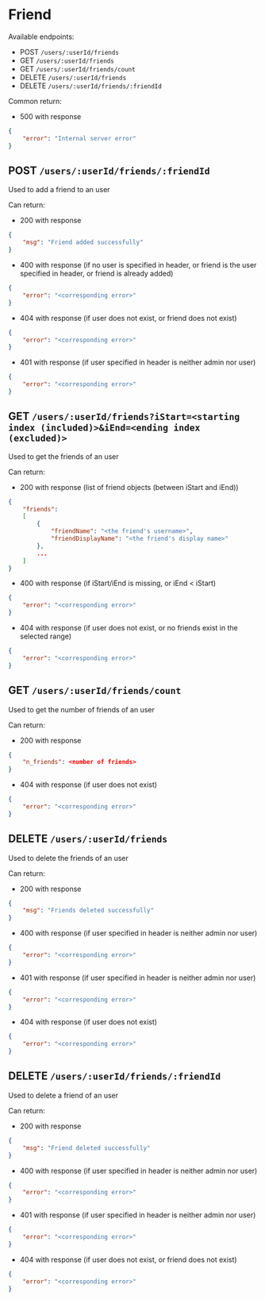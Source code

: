 # Friend

Available endpoints:
- POST `/users/:userId/friends`
- GET `/users/:userId/friends`
- GET `/users/:userId/friends/count`
- DELETE `/users/:userId/friends`
- DELETE `/users/:userId/friends/:friendId`

Common return:
- 500 with response 
```json
{
	"error": "Internal server error"
}
```

## POST `/users/:userId/friends/:friendId`

Used to add a friend to an user

Can return:
- 200 with response
```json
{
	"msg": "Friend added successfully"
}
```
- 400 with response (if no user is specified in header, or friend is the user specified in header, or friend is already added)
```json
{
	"error": "<corresponding error>"
}
```
- 404 with response (if user does not exist, or friend does not exist)
```json
{
	"error": "<corresponding error>"
}
```
- 401 with response (if user specified in header is neither admin nor user)
```json
{
	"error": "<corresponding error>"
}
```

## GET `/users/:userId/friends?iStart=<starting index (included)>&iEnd=<ending index (excluded)>`

Used to get the friends of an user

Can return:
- 200 with response (list of friend objects (between iStart and iEnd))
```json
{
	"friends":
	[
		{
			"friendName": "<the friend's username>",
			"friendDisplayName": "<the friend's display name>"
		},
		...
	]
}
```
- 400 with response (if iStart/iEnd is missing, or iEnd < iStart)
```json
{
	"error": "<corresponding error>"
}
```
- 404 with response (if user does not exist, or no friends exist in the selected range)
```json
{
	"error": "<corresponding error>"
}
```

## GET `/users/:userId/friends/count`

Used to get the number of friends of an user

Can return:
- 200 with response
```json
{
	"n_friends": <number of friends>
}
```
- 404 with response (if user does not exist)
```json
{
	"error": "<corresponding error>"
}
```

## DELETE `/users/:userId/friends`

Used to delete the friends of an user

Can return:
- 200 with response
```json
{
	"msg": "Friends deleted successfully"
}
```
- 400 with response (if user specified in header is neither admin nor user)
```json
{
	"error": "<corresponding error>"
}
```
- 401 with response (if user specified in header is neither admin nor user)
```json
{
	"error": "<corresponding error>"
}
```
- 404 with response (if user does not exist)
```json
{
	"error": "<corresponding error>"
}
```

## DELETE `/users/:userId/friends/:friendId`

Used to delete a friend of an user

Can return:
- 200 with response
```json
{
	"msg": "Friend deleted successfully"
}
```
- 400 with response (if user specified in header is neither admin nor user)
```json
{
	"error": "<corresponding error>"
}
```
- 401 with response (if user specified in header is neither admin nor user)
```json
{
	"error": "<corresponding error>"
}
```
- 404 with response (if user does not exist, or friend does not exist)
```json
{
	"error": "<corresponding error>"
}
```
